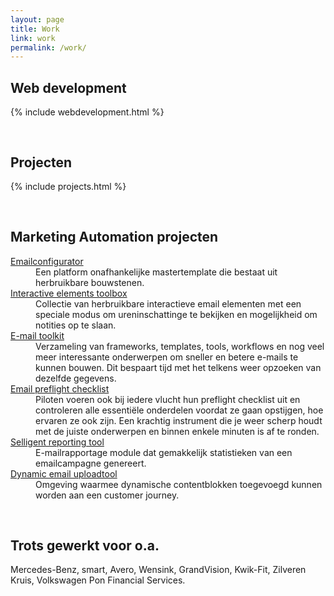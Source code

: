 ```yaml
---
layout: page
title: Work
link: work
permalink: /work/
---
```





<h2 class="is-title" style="">Web development</h2>
{% include webdevelopment.html %}
<div>
<h2 class="is-title" style="margin-top:60px">Projecten</h2>
{% include projects.html %}
                

<h2 class="is-title" style="margin-top:60px">Marketing Automation projecten</h2>
<dl class="os-projects">
   <dt><a href="http://www.dm-interface.nl" target="_BLANK">Emailconfigurator</a></dt>
   <dd>Een platform onafhankelijke mastertemplate die bestaat uit herbruikbare bouwstenen. 
   </dd>

 
   <dt><a href="#" target="_BLANK">Interactive elements toolbox</a></dt>
   <dd>Collectie van herbruikbare interactieve email elementen met een speciale modus om ureninschattinge te bekijken en mogelijkheid om notities op te slaan.</dd>
   <dt><a href="#" target="_BLANK">E-mail toolkit</a></dt>
   <dd>Verzameling van frameworks, templates, tools, workflows en nog veel meer interessante onderwerpen om sneller en betere e-mails te kunnen bouwen. Dit bespaart tijd met het telkens weer opzoeken van dezelfde gegevens.</dd>
   <dt><a href="#" target="_BLANK">Email preflight checklist</a></dt>
   <dd>Piloten voeren ook bij iedere vlucht hun preflight checklist uit en controleren alle essentiële onderdelen voordat ze gaan opstijgen, hoe ervaren ze ook zijn. Een krachtig instrument die je weer scherp houdt met de juiste onderwerpen en binnen enkele minuten is af te ronden.</dd>
   <dt><a href="#" target="_BLANK">Selligent reporting tool</a></dt>
   <dd>E-mailrapportage module dat gemakkelijk statistieken van een emailcampagne genereert. </dd>
   <dt><a href="#" target="_BLANK">Dynamic email uploadtool</a></dt>
   <dd>Omgeving waarmee dynamische contentblokken toegevoegd kunnen worden aan een customer journey.</dd>
</dl>

<h2 class="is-title" style="margin-top:60px">Trots gewerkt voor o.a.</h2>
<p>Mercedes-Benz, smart, Avero, Wensink, GrandVision, Kwik-Fit, Zilveren Kruis, Volkswagen Pon Financial Services.</p>
     </div>
           
